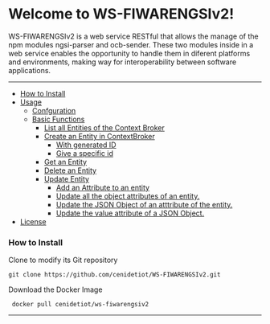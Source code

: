 Welcome to WS-FIWARENGSIv2!
===================


WS-FIWARENGSIv2 is a web service RESTful that allows the manage of the npm modules ngsi-parser and ocb-sender. These two modules inside in a web service enables the opportunity to handle them in diferent platforms and environments, making way for interoperability between software applications.

----------


* [How to Install](#how-to-install)
* [Usage](#usage)
	* [Confguration](#import)
	* [Basic Functions](#basic-functions)
		* [List all Entities of the Context Broker ]()
		* [Create an Entity in ContextBroker]()
			* [With generated ID]()
			* [Give a specific id]()
		* [Get an Entity]()
		* [Delete an Entity]()
		* [Update Entity]()
			* [Add an Attribute to an entity]()
			* [Update all the object attributes of an entity.]()
			* [Update the JSON Object of an atttribute of the entity.]()
			* [Update the value attribute of a JSON Object.]()
* [License](#license)

### How to Install

Clone to modify its Git repository

    git clone https://github.com/cenidetiot/WS-FIWARENGSIv2.git
    
Download the Docker Image 
   
	 docker pull cenidetiot/ws-fiwarengsiv2


----------
